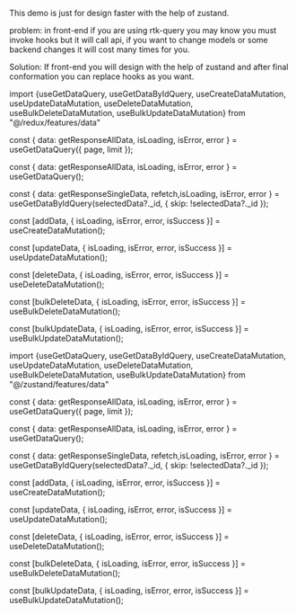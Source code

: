 This demo is just for design faster with the help of zustand.

problem: in front-end if you are using rtk-query you may know you must invoke hooks but it will call api, if you want to change models or some backend changes it will cost many times for you.

Solution: If front-end you will design with the help of zustand and after final conformation you can replace hooks as you want.

<!-- ---------------------------------------------------------------------------------------------------------------------- -->
<!-- @ ! RTK-query Hook example -->
<!-- ---------------------------------------------------------------------------------------------------------------------- -->

import {useGetDataQuery, useGetDataByIdQuery, useCreateDataMutation, useUpdateDataMutation, useDeleteDataMutation, useBulkDeleteDataMutation, useBulkUpdateDataMutation} from "@/redux/features/data"

<!-- ! 1. Query - get request -->
<!-- //  with page and limit  -->

const { data: getResponseAllData, isLoading, isError, error } = useGetDataQuery({ page, limit });

<!-- // query all data  -->

const { data: getResponseAllData, isLoading, isError, error } = useGetDataQuery();

<!-- // query with id -->

const { data: getResponseSingleData, refetch,isLoading, isError, error } = useGetDataByIdQuery(selectedData?.\_id, { skip: !selectedData?.\_id });

<!-- ! 2. Mutation - put, post, delete request -->

<!-- // post  -->

const [addData, { isLoading, isError, error, isSuccess }] = useCreateDataMutation();

<!-- // put  -->

const [updateData, { isLoading, isError, error, isSuccess }] = useUpdateDataMutation();

<!-- // delete  -->

const [deleteData, { isLoading, isError, error, isSuccess }] = useDeleteDataMutation();

<!-- // bulkDelete -->

const [bulkDeleteData, { isLoading, isError, error, isSuccess }] = useBulkDeleteDataMutation();

<!-- // bulkUpdate -->

const [bulkUpdateData, { isLoading, isError, error, isSuccess }] = useBulkUpdateDataMutation();

<!-- ---------------------------------------------------------------------------------------------------------------------- -->
<!-- @ ! RTK-query Hook example -->
<!-- ---------------------------------------------------------------------------------------------------------------------- -->

<!-- ---------------------------------------------------------------------------------------------------------------------- -->
<!-- @ ! zustand Hook example -->
<!-- ---------------------------------------------------------------------------------------------------------------------- -->

import {useGetDataQuery, useGetDataByIdQuery, useCreateDataMutation, useUpdateDataMutation, useDeleteDataMutation, useBulkDeleteDataMutation, useBulkUpdateDataMutation} from "@/zustand/features/data"

<!-- ! 1. Query - get request -->
<!-- //  with page and limit  -->

const { data: getResponseAllData, isLoading, isError, error } = useGetDataQuery({ page, limit });

<!-- // query all data  -->

const { data: getResponseAllData, isLoading, isError, error } = useGetDataQuery();

<!-- // query with id -->

const { data: getResponseSingleData, refetch,isLoading, isError, error } = useGetDataByIdQuery(selectedData?.\_id, { skip: !selectedData?.\_id });

<!-- ! 2. Mutation - put, post, delete request -->

<!-- // post  -->

const [addData, { isLoading, isError, error, isSuccess }] = useCreateDataMutation();

<!-- // put  -->

const [updateData, { isLoading, isError, error, isSuccess }] = useUpdateDataMutation();

<!-- // delete  -->

const [deleteData, { isLoading, isError, error, isSuccess }] = useDeleteDataMutation();

<!-- // bulkDelete -->

const [bulkDeleteData, { isLoading, isError, error, isSuccess }] = useBulkDeleteDataMutation();

<!-- // bulkUpdate -->

const [bulkUpdateData, { isLoading, isError, error, isSuccess }] = useBulkUpdateDataMutation();

<!-- ---------------------------------------------------------------------------------------------------------------------- -->
<!-- @ ! zustand Hook example -->
<!-- ---------------------------------------------------------------------------------------------------------------------- -->
